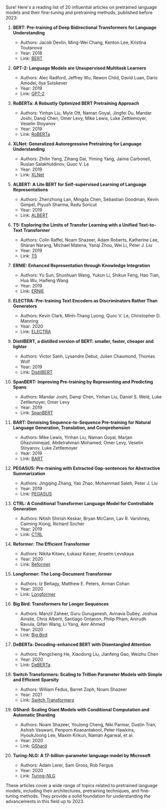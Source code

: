 Sure! Here's a reading list of 20 influential articles on pretrained language models and their fine-tuning and pretraining methods, published before 2023:

1. **BERT: Pre-training of Deep Bidirectional Transformers for Language Understanding**
   - Authors: Jacob Devlin, Ming-Wei Chang, Kenton Lee, Kristina Toutanova
   - Year: 2018
   - Link: [BERT](https://arxiv.org/abs/1810.04805)

2. **GPT-2: Language Models are Unsupervised Multitask Learners**
   - Authors: Alec Radford, Jeffrey Wu, Rewon Child, David Luan, Dario Amodei, Ilya Sutskever
   - Year: 2019
   - Link: [GPT-2](https://cdn.openai.com/better-language-models/language_models_are_unsupervised_multitask_learners.pdf)

3. **RoBERTa: A Robustly Optimized BERT Pretraining Approach**
   - Authors: Yinhan Liu, Myle Ott, Naman Goyal, Jingfei Du, Mandar Joshi, Danqi Chen, Omer Levy, Mike Lewis, Luke Zettlemoyer, Veselin Stoyanov
   - Year: 2019
   - Link: [RoBERTa](https://arxiv.org/abs/1907.11692)

4. **XLNet: Generalized Autoregressive Pretraining for Language Understanding**
   - Authors: Zhilin Yang, Zihang Dai, Yiming Yang, Jaime Carbonell, Ruslan Salakhutdinov, Quoc V. Le
   - Year: 2019
   - Link: [XLNet](https://arxiv.org/abs/1906.08237)

5. **ALBERT: A Lite BERT for Self-supervised Learning of Language Representations**
   - Authors: Zhenzhong Lan, Mingda Chen, Sebastian Goodman, Kevin Gimpel, Piyush Sharma, Radu Soricut
   - Year: 2019
   - Link: [ALBERT](https://arxiv.org/abs/1909.11942)

6. **T5: Exploring the Limits of Transfer Learning with a Unified Text-to-Text Transformer**
   - Authors: Colin Raffel, Noam Shazeer, Adam Roberts, Katherine Lee, Sharan Narang, Michael Matena, Yanqi Zhou, Wei Li, Peter J. Liu
   - Year: 2019
   - Link: [T5](https://arxiv.org/abs/1910.10683)

7. **ERNIE: Enhanced Representation through Knowledge Integration**
   - Authors: Yu Sun, Shuohuan Wang, Yukun Li, Shikun Feng, Hao Tian, Hua Wu, Haifeng Wang
   - Year: 2019
   - Link: [ERNIE](https://arxiv.org/abs/1904.09223)

8. **ELECTRA: Pre-training Text Encoders as Discriminators Rather Than Generators**
   - Authors: Kevin Clark, Minh-Thang Luong, Quoc V. Le, Christopher D. Manning
   - Year: 2020
   - Link: [ELECTRA](https://arxiv.org/abs/2003.10555)

9. **DistilBERT, a distilled version of BERT: smaller, faster, cheaper and lighter**
   - Authors: Victor Sanh, Lysandre Debut, Julien Chaumond, Thomas Wolf
   - Year: 2019
   - Link: [DistilBERT](https://arxiv.org/abs/1910.01108)

10. **SpanBERT: Improving Pre-training by Representing and Predicting Spans**
    - Authors: Mandar Joshi, Danqi Chen, Yinhan Liu, Daniel S. Weld, Luke Zettlemoyer, Omer Levy
    - Year: 2019
    - Link: [SpanBERT](https://arxiv.org/abs/1907.10529)

11. **BART: Denoising Sequence-to-Sequence Pre-training for Natural Language Generation, Translation, and Comprehension**
    - Authors: Mike Lewis, Yinhan Liu, Naman Goyal, Marjan Ghazvininejad, Abdelrahman Mohamed, Omer Levy, Veselin Stoyanov, Luke Zettlemoyer
    - Year: 2019
    - Link: [BART](https://arxiv.org/abs/1910.13461)

12. **PEGASUS: Pre-training with Extracted Gap-sentences for Abstractive Summarization**
    - Authors: Jingqing Zhang, Yao Zhao, Mohammad Saleh, Peter J. Liu
    - Year: 2019
    - Link: [PEGASUS](https://arxiv.org/abs/1912.08777)

13. **CTRL: A Conditional Transformer Language Model for Controllable Generation**
    - Authors: Nitish Shirish Keskar, Bryan McCann, Lav R. Varshney, Caiming Xiong, Richard Socher
    - Year: 2019
    - Link: [CTRL](https://arxiv.org/abs/1909.05858)

14. **Reformer: The Efficient Transformer**
    - Authors: Nikita Kitaev, Łukasz Kaiser, Anselm Levskaya
    - Year: 2020
    - Link: [Reformer](https://arxiv.org/abs/2001.04451)

15. **Longformer: The Long-Document Transformer**
    - Authors: Iz Beltagy, Matthew E. Peters, Arman Cohan
    - Year: 2020
    - Link: [Longformer](https://arxiv.org/abs/2004.05150)

16. **Big Bird: Transformers for Longer Sequences**
    - Authors: Manzil Zaheer, Guru Guruganesh, Avinava Dubey, Joshua Ainslie, Chris Alberti, Santiago Ontanon, Philip Pham, Anirudh Ravula, Qifan Wang, Li Yang, Amr Ahmed
    - Year: 2020
    - Link: [Big Bird](https://arxiv.org/abs/2007.14062)

17. **DeBERTa: Decoding-enhanced BERT with Disentangled Attention**
    - Authors: Pengcheng He, Xiaodong Liu, Jianfeng Gao, Weizhu Chen
    - Year: 2020
    - Link: [DeBERTa](https://arxiv.org/abs/2006.03654)

18. **Switch Transformers: Scaling to Trillion Parameter Models with Simple and Efficient Sparsity**
    - Authors: William Fedus, Barret Zoph, Noam Shazeer
    - Year: 2021
    - Link: [Switch Transformers](https://arxiv.org/abs/2101.03961)

19. **GShard: Scaling Giant Models with Conditional Computation and Automatic Sharding**
    - Authors: Noam Shazeer, Youlong Cheng, Niki Parmar, Dustin Tran, Ashish Vaswani, Penporn Koanantakool, Peter Hawkins, HyoukJoong Lee, Maxim Krikun, Naman Agarwal, et al.
    - Year: 2020
    - Link: [GShard](https://arxiv.org/abs/2006.16668)

20. **Turing-NLG: A 17-billion-parameter language model by Microsoft**
    - Authors: Adam Lerer, Sam Gross, Rob Fergus
    - Year: 2020
    - Link: [Turing-NLG](https://arxiv.org/abs/2005.10400)

These articles cover a wide range of topics related to pretrained language models, including their architectures, pretraining techniques, and fine-tuning methods. They provide a solid foundation for understanding the advancements in this field up to 2023.